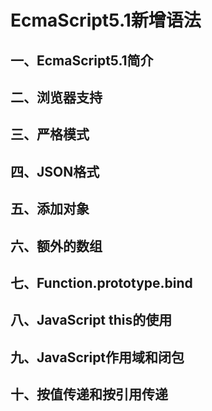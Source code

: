 # EcmaScript5.1新增语法

## 一、EcmaScript5.1简介

## 二、浏览器支持

## 三、严格模式

## 四、JSON格式

## 五、添加对象

## 六、额外的数组

## 七、Function.prototype.bind

## 八、JavaScript this的使用

## 九、JavaScript作用域和闭包

## 十、按值传递和按引用传递